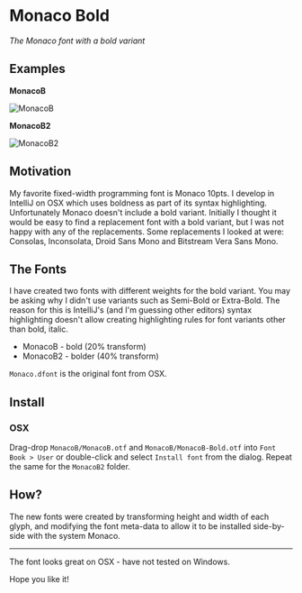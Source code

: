 # Monaco Bold

_The Monaco font with a bold variant_

## Examples

**MonacoB**

![MonacoB](https://raw.github.com/vjpr/monaco-bold/master/MonacoB/MonacoB.png)

**MonacoB2**

![MonacoB2](https://raw.github.com/vjpr/monaco-bold/master/MonacoB2/MonacoB2.png)

## Motivation

My favorite fixed-width programming font is Monaco 10pts. I develop in IntelliJ on OSX which uses boldness as part of its syntax highlighting. Unfortunately Monaco doesn't include a bold variant. Initially I thought it would be easy to find a replacement font with a bold variant, but I was not happy with any of the replacements. Some replacements I looked at were: Consolas, Inconsolata, Droid Sans Mono and Bitstream Vera Sans Mono.

## The Fonts

I have created two fonts with different weights for the bold variant. You may be asking why I didn't use variants such as Semi-Bold or Extra-Bold. The reason for this is IntelliJ's (and I'm guessing other editors) syntax highlighting doesn't allow creating highlighting rules for font variants other than bold, italic.

- MonacoB - bold (20% transform)
- MonacoB2 - bolder (40% transform)

`Monaco.dfont` is the original font from OSX.

## Install

### OSX

Drag-drop `MonacoB/MonacoB.otf` and `MonacoB/MonacoB-Bold.otf` into `Font Book > User` or double-click and select `Install font` from the dialog. Repeat the same for the `MonacoB2` folder.

## How?

The new fonts were created by transforming height and width of each glyph, and modifying the font meta-data to allow it to be installed side-by-side with the system Monaco.

---

The font looks great on OSX - have not tested on Windows.

Hope you like it!